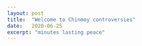 ```yaml
---
layout: post
title:  "Welcome to Chinmoy controversies"
date:   2020-06-25
excerpt: "minutes lasting peace"
---
```

